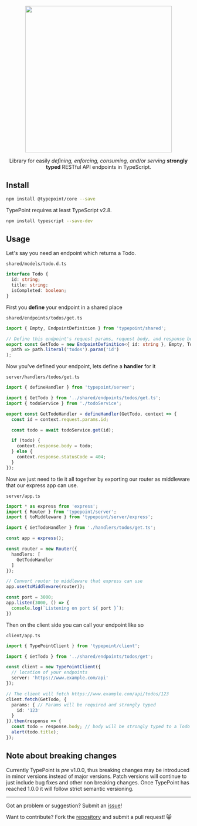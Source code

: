 <p align="center">
  <img src="https://raw.githubusercontent.com/typepoint/core/master/img/logo-no-bg-wide.png" width="400" />
  <p align="center">
    Library for easily
    <i>defining, enforcing, consuming, and/or serving</i>
    <b>strongly typed</b> RESTful API endpoints
    in TypeScript.
  </p>
</p>

## Install
```sh
npm install @typepoint/core --save
```

TypePoint requires at least TypeScript v2.8.
```sh
npm install typescript --save-dev
```

## Usage
Let's say you need an endpoint which returns a Todo.

`shared/models/todo.d.ts`

```typescript
interface Todo {
  id: string;
  title: string;
  isCompleted: boolean;
}
```

First you **define** your endpoint in a shared place

`shared/endpoints/todos/get.ts`

```typescript
import { Empty, EndpointDefinition } from 'typepoint/shared';

// Define this endpoint's request params, request body, and response body as well as the path
export const GetTodo = new EndpointDefinition<{ id: string }, Empty, Todo>(
  path => path.literal('todos').param('id')
);
```

Now you've defined your endpoint, lets define a **handler** for it

`server/handlers/todos/get.ts`

```typescript
import { defineHandler } from 'typepoint/server';

import { GetTodo } from '../shared/endpoints/todos/get.ts';
import { todoService } from './todoService';

export const GetTodoHandler = defineHandler(GetTodo, context => {
  const id = context.request.params.id;

  const todo = await todoService.get(id);

  if (todo) {
    context.response.body = todo;
  } else {
    context.response.statusCode = 404;
  }
});
```

Now we just need to tie it all together by exporting our router as middleware that our express app can use.

`server/app.ts`

```typescript
import * as express from 'express';
import { Router } from 'typepoint/server';
import { toMiddleware } from 'typepoint/server/express';

import { GetTodoHandler } from './handlers/todos/get.ts';

const app = express();

const router = new Router({
  handlers: [
    GetTodoHandler
  ]
});

// Convert router to middleware that express can use
app.use(toMiddleware(router));

const port = 3000;
app.listen(3000, () => {
  console.log(`Listening on port ${ port }`);
})
```

Then on the client side you can call your endpoint like so

`client/app.ts`

```typescript
import { TypePointClient } from 'typepoint/client';

import { GetTodo } from '../shared/endpoints/todos/get';

const client = new TypePointClient({
  // location of your endpoints
  server: 'https://www.example.com/api'
});

// The client will fetch https://www.example.com/api/todos/123
client.fetch(GetTodo, {
  params: { // Params will be required and strongly typed
    id: '123'
  }
}).then(response => {
  const todo = response.body; // body will be strongly typed to a Todo
  alert(todo.title);
});
```

## Note about breaking changes
Currently TypePoint is _pre_ v1.0.0, thus breaking changes may be introduced in minor versions instead of major versions. Patch versions will continue to just include bug fixes and other non breaking changes. Once TypePoint has reached 1.0.0 it will follow strict semantic versioning.

-------------------------------------------------------

Got an problem or suggestion? Submit an [issue](https://github.com/typepoint/typepoint/issues)!

Want to contribute? Fork the [repository](https://github.com/typepoint/typepoint) and submit a pull request! 😸
